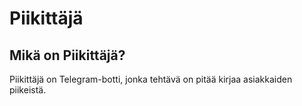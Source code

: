 # Piikittäjä

## Mikä on Piikittäjä?

Piikittäjä on Telegram-botti, jonka tehtävä on pitää kirjaa asiakkaiden piikeistä.
